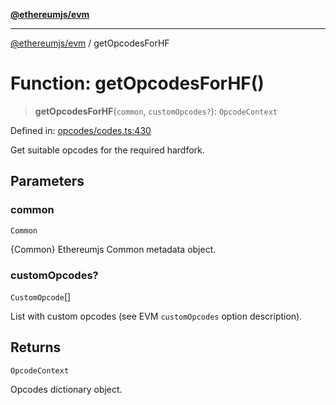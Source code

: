 [**@ethereumjs/evm**](../README.md)

***

[@ethereumjs/evm](../README.md) / getOpcodesForHF

# Function: getOpcodesForHF()

> **getOpcodesForHF**(`common`, `customOpcodes?`): `OpcodeContext`

Defined in: [opcodes/codes.ts:430](https://github.com/ethereumjs/ethereumjs-monorepo/blob/master/packages/evm/src/opcodes/codes.ts#L430)

Get suitable opcodes for the required hardfork.

## Parameters

### common

`Common`

{Common} Ethereumjs Common metadata object.

### customOpcodes?

`CustomOpcode`[]

List with custom opcodes (see EVM `customOpcodes` option description).

## Returns

`OpcodeContext`

Opcodes dictionary object.
